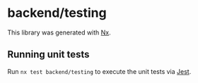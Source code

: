 # backend/testing

This library was generated with [Nx](https://nx.dev).

## Running unit tests

Run `nx test backend/testing` to execute the unit tests via [Jest](https://jestjs.io).
